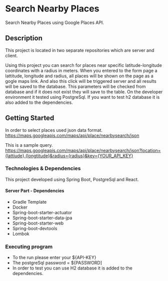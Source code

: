 # Search Nearby Places

Search Nearby Places using Google Places API.

## Description

This project is located in two separate repositories which are server and client.

Using this project you can search for places near specific latitude-longitude coordinates with a radius in meters.
When you entered to the form page a lattitude, longitude and radius, all places will be shown on the page as a gogle maps link.
And also this click will be triggered server and all results will be saved to the database. This parameters will be checked
from database and if it does not exist they will save to the table.
On the developer environment it tested using PostgreSql.
If you want to test h2 database it is also added to the dependencies.

## Getting Started

In order to select places used json data format.
https://maps.googleapis.com/maps/api/place/nearbysearch/json

This is a sample query.
https://maps.googleapis.com/maps/api/place/nearbysearch/json?location={lattiude},{longtitude}&radius={radius}&key={YOUR_API_KEY}

### Technologies & Dependencies

This project developed using Spring Boot, PostgreSql and React.
#### Server Part - Dependencies
* Gradle Template
* Docker
* Spring-boot-starter-actuator
* Spring-boot-starter-data-jpa
* Spring-boot-starter-web
* Spring-boot-devtools
* Lombok

### Executing program

* To the run please enter your ${API-KEY}
* The postgreSql password = ${PASSWORD]
* In order to test you can use H2 database it is added to the dependencies. 